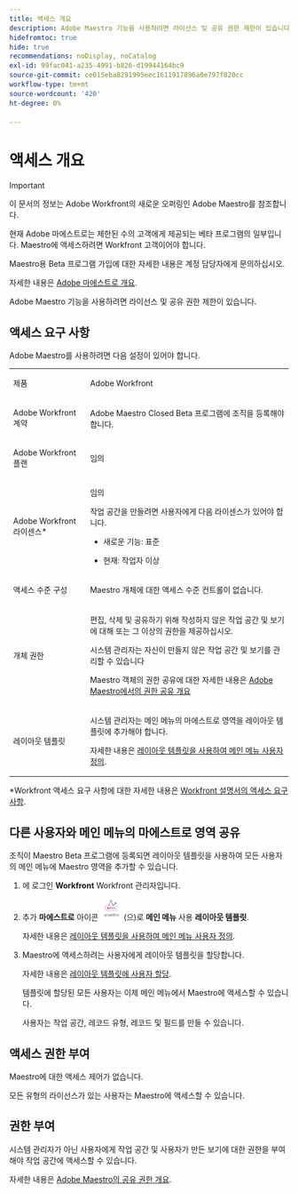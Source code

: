 ```yaml
---
title: 액세스 개요
description: Adobe Maestro 기능을 사용하려면 라이선스 및 공유 권한 제한이 있습니다.
hidefromtoc: true
hide: true
recommendations: noDisplay, noCatalog
exl-id: 99fac041-a235-4991-b826-d19944164bc9
source-git-commit: ce015eba8291995eec1611917896a0e797f820cc
workflow-type: tm+mt
source-wordcount: '420'
ht-degree: 0%

---
```


<!--update the metadata with real things when making this public; also update the description with something like this: Not all users in the organization have the same access and permissions to use Adobe Maestro. This article describes the levels of access that users could have to Adobe Maestro. -->
<!--update the title and the metadata title if Maestro is NOT its own product - because the title is too generic for it being a Workfront capability-->

# 액세스 개요

>[!IMPORTANT]
>
>이 문서의 정보는 Adobe Workfront의 새로운 오퍼링인 Adobe Maestro를 참조합니다.
>
>현재 Adobe 마에스트로는 제한된 수의 고객에게 제공되는 베타 프로그램의 일부입니다. Maestro에 액세스하려면 Workfront 고객이어야 합니다.
>
>Maestro용 Beta 프로그램 가입에 대한 자세한 내용은 계정 담당자에게 문의하십시오.
>
>자세한 내용은 [Adobe 마에스트로 개요](../maestro-overview.md).

Adobe Maestro 기능을 사용하려면 라이선스 및 공유 권한 제한이 있습니다.

## 액세스 요구 사항

Adobe Maestro를 사용하려면 다음 설정이 있어야 합니다.

<table style="table-layout:auto">
 <col>
 </col>
 <col>
 </col>
 <tbody>
    <tr>
<tr>
<td>
   <p> 제품</p> </td>
   <td>
   <p> Adobe Workfront</p> </td>
  </tr>  
 <td role="rowheader"><p>Adobe Workfront 계약</p></td>
   <td>
<p>Adobe Maestro Closed Beta 프로그램에 조직을 등록해야 합니다. </p>
   </td>
  </tr>
  <tr>
   <td role="rowheader"><p>Adobe Workfront 플랜</p></td>
   <td>
<p>임의</p>
   </td>
  </tr>
  <tr>
   <td role="rowheader"><p>Adobe Workfront 라이센스*</p></td>
   <td>
   <p>임의</p>
   작업 공간을 만들려면 사용자에게 다음 라이센스가 있어야 합니다. 
   <ul><li><p>새로운 기능: 표준</p> </li>
   <li><p>현재: 작업자 이상</p> </li></ul>
  </td>
  </tr>
  <tr>
   <td role="rowheader"><p>액세스 수준 구성</p></td>
   <td> <p>Maestro 개체에 대한 액세스 수준 컨트롤이 없습니다.</p>  
</td>
  </tr>
<tr>
   <td role="rowheader"><p>개체 권한</p></td>
   <td>
   <p>편집, 삭제 및 공유하기 위해 작성하지 않은 작업 공간 및 보기에 대해 또는 그 이상의 권한을 제공하십시오.</p>
    <p>시스템 관리자는 자신이 만들지 않은 작업 공간 및 보기를 관리할 수 있습니다 </p>
   <p>Maestro 객체의 권한 공유에 대한 자세한 내용은  
   <a href="../access/sharing-permissions-overview.md">Adobe Maestro에서의 권한 공유 개요</a> 
  </td>
  </tr>
<tr>
   <td role="rowheader"><p>레이아웃 템플릿</p></td>
   <td> <p>시스템 관리자는 메인 메뉴의 마에스트로 영역을 레이아웃 템플릿에 추가해야 합니다.</p> 
   <p>자세한 내용은 <a href="../../administration-and-setup/customize-workfront/use-layout-templates/customize-main-menu.md">레이아웃 템플릿을 사용하여 메인 메뉴 사용자 정의</a>. </p>  
</td>
  </tr>
 </tbody>
</table>

*Workfront 액세스 요구 사항에 대한 자세한 내용은 [Workfront 설명서의 액세스 요구 사항](/help/quicksilver/administration-and-setup/add-users/access-levels-and-object-permissions/access-level-requirements-in-documentation.md).


## 다른 사용자와 메인 메뉴의 마에스트로 영역 공유

<!--First, contact your account manager to obtain access to the current Maestro closed beta program.-->

조직이 Maestro Beta 프로그램에 등록되면 레이아웃 템플릿을 사용하여 모든 사용자의 메인 메뉴에 Maestro 영역을 추가할 수 있습니다.

1. 에 로그인 **Workfront** Workfront 관리자입니다.

1. 추가 **마에스트로** 아이콘 ![](assets/maestro-icon.png) (으)로 **메인 메뉴** 사용 **레이아웃 템플릿**.

   자세한 내용은 [레이아웃 템플릿을 사용하여 메인 메뉴 사용자 정의](../../administration-and-setup/customize-workfront/use-layout-templates/customize-main-menu.md).

1. Maestro에 액세스하려는 사용자에게 레이아웃 템플릿을 할당합니다.

   자세한 내용은 [레이아웃 템플릿에 사용자 할당](../../administration-and-setup/customize-workfront/use-layout-templates/assign-users-to-layout-template.md).

   템플릿에 할당된 모든 사용자는 이제 메인 메뉴에서 Maestro에 액세스할 수 있습니다.

   사용자는 작업 공간, 레코드 유형, 레코드 및 필드를 만들 수 있습니다.

## 액세스 권한 부여

Maestro에 대한 액세스 제어가 없습니다.

모든 유형의 라이선스가 있는 사용자는 Maestro에 액세스할 수 있습니다.

## 권한 부여

시스템 관리자가 아닌 사용자에게 작업 공간 및 사용자가 만든 보기에 대한 권한을 부여해야 작업 공간에 액세스할 수 있습니다.

자세한 내용은 [Adobe Maestro의 공유 권한 개요](/help/quicksilver/maestro/access/sharing-permissions-overview.md).


